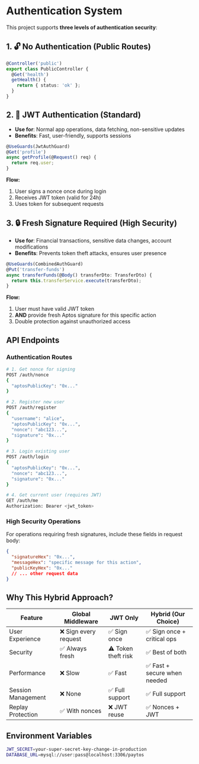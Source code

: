 # Authentication System

This project supports **three levels of authentication security**:

## 1. 🔓 No Authentication (Public Routes)

```typescript
@Controller('public')
export class PublicController {
  @Get('health')
  getHealth() {
    return { status: 'ok' };
  }
}
```

## 2. 🔐 JWT Authentication (Standard)

- **Use for**: Normal app operations, data fetching, non-sensitive updates
- **Benefits**: Fast, user-friendly, supports sessions

```typescript
@UseGuards(JwtAuthGuard)
@Get('profile')
async getProfile(@Request() req) {
  return req.user;
}
```

**Flow:**

1. User signs a nonce once during login
2. Receives JWT token (valid for 24h)
3. Uses token for subsequent requests

## 3. 🔒 Fresh Signature Required (High Security)

- **Use for**: Financial transactions, sensitive data changes, account modifications
- **Benefits**: Prevents token theft attacks, ensures user presence

```typescript
@UseGuards(CombinedAuthGuard)
@Put('transfer-funds')
async transferFunds(@Body() transferDto: TransferDto) {
  return this.transferService.execute(transferDto);
}
```

**Flow:**

1. User must have valid JWT token
2. **AND** provide fresh Aptos signature for this specific action
3. Double protection against unauthorized access

## API Endpoints

### Authentication Routes

```bash
# 1. Get nonce for signing
POST /auth/nonce
{
  "aptosPublicKey": "0x..."
}

# 2. Register new user
POST /auth/register
{
  "username": "alice",
  "aptosPublicKey": "0x...",
  "nonce": "abc123...",
  "signature": "0x..."
}

# 3. Login existing user
POST /auth/login
{
  "aptosPublicKey": "0x...",
  "nonce": "abc123...",
  "signature": "0x..."
}

# 4. Get current user (requires JWT)
GET /auth/me
Authorization: Bearer <jwt_token>
```

### High Security Operations

For operations requiring fresh signatures, include these fields in request body:

```json
{
  "signatureHex": "0x...",
  "messageHex": "specific message for this action",
  "publicKeyHex": "0x..."
  // ... other request data
}
```

## Why This Hybrid Approach?

| Feature            | Global Middleware     | JWT Only            | Hybrid (Our Choice)          |
| ------------------ | --------------------- | ------------------- | ---------------------------- |
| User Experience    | ❌ Sign every request | ✅ Sign once        | ✅ Sign once + critical ops  |
| Security           | ✅ Always fresh       | ⚠️ Token theft risk | ✅ Best of both              |
| Performance        | ❌ Slow               | ✅ Fast             | ✅ Fast + secure when needed |
| Session Management | ❌ None               | ✅ Full support     | ✅ Full support              |
| Replay Protection  | ✅ With nonces        | ❌ JWT reuse        | ✅ Nonces + JWT              |

## Environment Variables

```bash
JWT_SECRET=your-super-secret-key-change-in-production
DATABASE_URL=mysql://user:pass@localhost:3306/paytos
```
